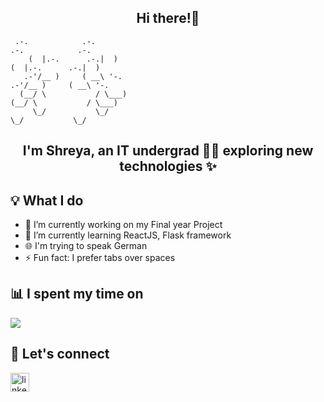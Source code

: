 
<!--**shreyadm/shreyadm** is a ✨ _special_ ✨ repository because its `README.md` (this file) appears on your GitHub profile.

Here are some ideas to get you started:

- 🔭 I’m currently working on ...
- 🌱 I’m currently learning ...
- 👯 I’m looking to collaborate on ...
- 🤔 I’m looking for help with ...
- 💬 Ask me about ...
- 📫 How to reach me: ...
- 😄 Pronouns: ...
- ⚡ Fun fact: ...

<!--[![Top Langs](https://github-readme-stats.vercel.app/api/top-langs/?username=shreyadm&layout=compact)](https://github.com/anuraghazra/github-readme-stats)

-->

<h2 align="center">Hi there!👋</h2>

<!-- language: lang-none -->
     .-.            .-.                                                                      .-.            .-.
        (  |.-.      .-.|  )                                                                    (  |.-.      .-.|  ) 
       .-'/__ )     ( __\ '-.                                                                  .-'/__ )     ( __\ '-.
      (__/ \           / \___)                                                                (__/ \           / \___)
         \_/           \_/                                                                       \_/           \_/            

<h2 align="center">I'm Shreya, an IT undergrad   👩‍💻 exploring new technologies ✨ </h2>

## 💡 What I do
- 🔭 I’m currently working on my Final year Project
- 🌱 I’m currently learning ReactJS, Flask framework
- 🌐 I'm trying to speak German 
- ⚡ Fun fact: I prefer tabs over spaces

## 📊 I spent my time on
<a href="https://github.com/anuraghazra/github-readme-stats">
  <img align="center" src="https://github-readme-stats.vercel.app/api/top-langs/?username=shreyadm&layout=compact" />
</a>

## 🔗 Let's connect
[<img src='https://cdn.jsdelivr.net/npm/simple-icons@3.0.1/icons/linkedin.svg' alt='linkedin' height='30'>](https://www.linkedin.com/in/shreya-mahajan-74333a195/)  
